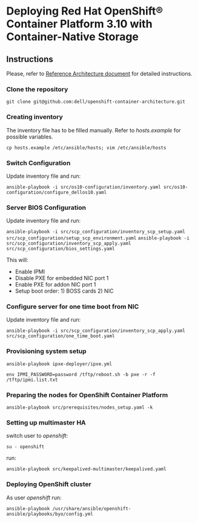 # Deploying Red Hat OpenShift® Container Platform 3.10 with Container-Native Storage

## Instructions
Please, refer to [Reference Architecture document](https://tbd.pdf) for detailed instructions.

### Clone the repository
`git clone git@github.com:dell/openshift-container-architecture.git`

### Creating inventory
The inventory file has to be filled manually.
Refer to *hosts.example* for possible variables.

`cp hosts.example /etc/ansible/hosts;
vim /etc/ansible/hosts`

### Switch Configuration
Update inventory file and run:

`ansible-playbook -i src/os10-configuration/inventory.yaml src/os10-configuration/configure_dellos10.yaml`

### Server BIOS Configuration
Update inventory file and run:

`ansible-playbook -i src/scp_configuration/inventory_scp_setup.yaml src/scp_configuration/setup_scp_environment.yaml`
`ansible-playbook -i src/scp_configuration/inventory_scp_apply.yaml src/scp_configuration/bios_settings.yaml`

This will:

- Enable IPMI
- Disable PXE for embedded NIC port 1
- Enable PXE for addon NIC port 1
- Setup boot order: 1) BOSS cards 2) NIC

### Configure server for one time boot from NIC
Update inventory file and run:

`ansible-playbook -i src/scp_configuration/inventory_scp_apply.yaml src/scp_configuration/one_time_boot.yaml`

### Provisioning system setup

`ansible-playbook ipxe-deployer/ipxe.yml`

`env IPMI_PASSWORD=password /tftp/reboot.sh -b pxe -r -f /tftp/ipmi.list.txt`

### Preparing the nodes for OpenShift Container Platform

`ansible-playbook src/prerequisites/nodes_setup.yaml -k`

### Setting up multimaster HA
switch user to *openshift*:

`su - openshift`

run:

`ansible-playbook src/keepalived-multimaster/keepalived.yaml`

### Deploying OpenShift cluster
As user *openshift* run:

`ansible-playbook /usr/share/ansible/openshift-ansible/playbooks/byo/config.yml`

